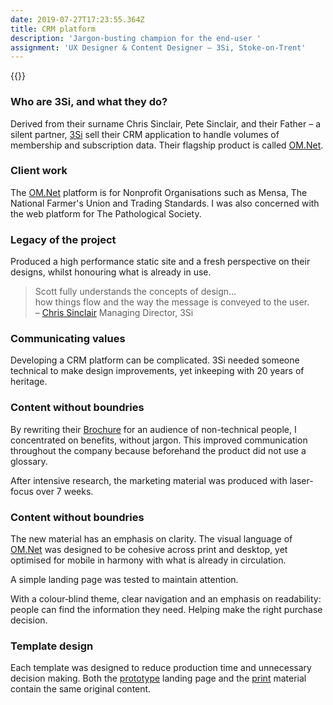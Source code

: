 ```yaml
---
date: 2019-07-27T17:23:55.364Z
title: CRM platform
description: 'Jargon-busting champion for the end-user '
assignment: 'UX Designer & Content Designer – 3Si, Stoke-on-Trent'
---
```

{{<flickity src="https://inspiredlabs.co.uk/images/3si-sales.jpg" title="3Si marketing content" selectCell="flkty.selectCell( value, isWrapped, isInstant )" >}}

### Who are 3Si, and what they do?

Derived from their surname Chris Sinclair, Pete Sinclair, and their Father – a silent partner, [3Si](http://inspiredlabs.co.uk/3-si.com/) sell their CRM application to handle volumes of membership and subscription data. Their flagship product is called [OM.Net](http://inspiredlabs.co.uk/3-si.com/#modules). 

### Client work
The [OM.Net](http://inspiredlabs.co.uk/3-si.com/#clients) platform is for Nonprofit Organisations such as Mensa, The National Farmer's Union and Trading Standards. I was also concerned with the web platform for The Pathological Society.

### Legacy of the project

Produced a high performance static site and a fresh perspective on their designs, whilst honouring what is already in use.

> Scott fully understands the concepts of design…  
> how things flow and the way the message is conveyed to the user.  
> – [Chris Sinclair](http://inspiredlabs.co.uk/3-si.com/) Managing Director, 3Si

<!--
non breaking hyphen: &#8209;
### Explore

Marketing Brochure

### Visit

[3Si.com](http://inspiredlabs.co.uk/3-si.com/) [Marketing Brochure](http://inspiredlabs.co.uk/3-si.com/print/3si-infosheets-draft.pdf)

* * *

# About the production in detail

## UX designer | Template design for thier designers | Writing marketing material
-->

### Communicating values
Developing a CRM platform can be complicated. 3Si needed someone technical to make design improvements, yet inkeeping with 20 years of heritage. 

### Content without boundries
By rewriting their [Brochure](http://inspiredlabs.co.uk/3-si.com/print/3si-infosheets-draft.pdf) for an audience of non-technical people, I concentrated on benefits, without jargon. This improved communication throughout the company because beforehand the product did not use a glossary.

After intensive research, the marketing material was produced with laser-focus over 7 weeks. 

### Content without boundries
The new material has an emphasis on clarity. The visual language of [OM.Net](http://inspiredlabs.co.uk/3-si.com/index.html#modules) was designed to be cohesive across print and desktop, yet optimised for mobile in harmony with what is already in circulation.

A simple landing page was tested to maintain attention. 

With a colour‑blind theme, clear navigation and an emphasis on readability: people can find the information they need. Helping make the right purchase decision.

### Template design
Each template was designed to reduce production time and unnecessary decision making. Both the [prototype](http://inspiredlabs.co.uk/3-si.com/index.html) landing page and the [print](http://inspiredlabs.co.uk/3-si.com/print/3si-infosheets-draft.pdf) material contain the same original content. 


<!--
*   3-Si.com typography
*   Integrity, customers choose them bc: they've been providing one app for a longtime.
*   goal: simplification (linguistic hygiene: clean up terms phrases and conventions, end jargon), scalability, less paper, overcome poor visual acuity, consolidate other marketing material. Be sensitive to what has gone before. Target at decision makers, NOT the end user... is this as integral as they are aiming to be?
*   2x new customers per. year.
*   Who makes them the most cash?

*   TEMPLATE DESIGN:
*   You can see examples of this template used here: www.retinart.net/media/images/secret-law-of-page-harmony/RETINART\_secret-law-of-page-harmony.pdf
*   Good link "secret-law-of-page-harmony" is from here: http://retinart.net/design-theory/

> Simple is harder than complex: you have to work hard to get your thinking clean to make it simple.  
> But it's worth it, because once you get there… you can move mountains.  
> – [Steve Jobs](#) Apple
-->
